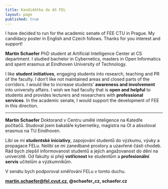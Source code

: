 ```yaml
---
title: Kandidátka do AS FEL
layout: page
published: true
---
```

I have decided to run for the academic senate of FEE CTU in Prague. My candidacy poster in English and Czech follows.
Thanks for you interest and support!

**Martin Schaefer**
PhD student at Artificial Intelligence Center at CS department.
I studied bachelor in Cybernetics, masters in Open Informatics and spent erasmus at Eindhoven University of Technology. 

I like **student initiatives**, engaging students into research, teaching and PR of the faculty. 
I don’t like not maintained areas and closed parts of the corridors. 
I would like to increase students’ **awareness and involvement** into university affairs.
I wish we had faculty that is **open and helpful** to students and provides lecturers and researchers with **professional services**. 
In the academic senate, I would support the development of FEE in this direction.

-----

**Martin Schaefer**
Doktorand v Centru umělé inteligence na Katedře počítačů.
Studoval jsem bakaláře kybernetiky, magistra na OI a absoloval erasmus na TU Eindhoven. 

Líbí se mi **studentské iniciativy**, zapojování studentů do výzkumu, výuky a propagace FELu. 
Nelíbí se mi zanedbané prostory a uzavřené části chodeb. 
Rád bych zlepšil informovanost studentů a jejich angažovanost do dění na univerzitě.
Od fakulty si přeji **vstřícnost** ke studentům a **profesionální servis** učitelům a výzkumníkům.

V senátu bych podporoval směřování FELu v tomto duchu.

**martin.schaefer@fel.cvut.cz, @schaefer_cz, schaefer.cz**
